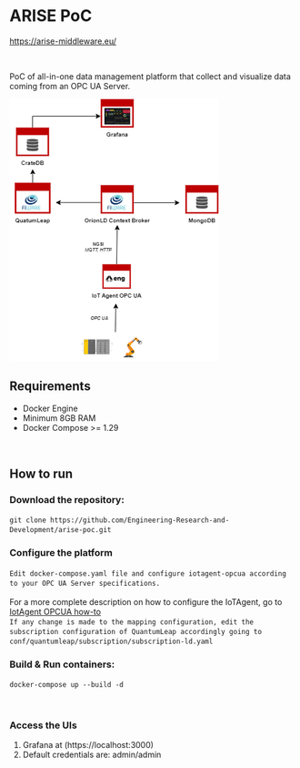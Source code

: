 <h1>ARISE PoC</h1>

https://arise-middleware.eu/

<br>

PoC of all-in-one data management platform that collect and visualize data coming from an OPC UA Server.


![ARISE PoC Schema](./docs/images/ARISE-Schema.png "ARISE PoC Schema")

<h2>Requirements</h2>
<ul>
    <li>Docker Engine</li>
    <li>Minimum 8GB RAM</li>
    <li>Docker Compose >= 1.29</li>
</ul>

<br>

<h2>How to run</h2>
<h3>Download the repository:</h3>
<code>git clone https://github.com/Engineering-Research-and-Development/arise-poc.git</code>

<h3>Configure the platform</h3>
<code>Edit docker-compose.yaml file and configure iotagent-opcua according to your OPC UA Server specifications. </code> 
<br><br>
For a more complete description on how to configure the IoTAgent, go to <a href="https://github.com/Engineering-Research-and-Development/iotagent-opcua/blob/master/docs/howto.md">IotAgent OPCUA how-to</a>

<br>
<code>If any change is made to the mapping configuration, edit the subscription configuration of QuantumLeap accordingly going to conf/quantumleap/subscription/subscription-ld.yaml</code>

<h3>Build & Run containers:</h3>

<code>docker-compose up --build -d</code>

<br>

<h3>Access the UIs</h3>

1. Grafana at (https://localhost:3000)
2. Default credentials are: admin/admin

<br>

